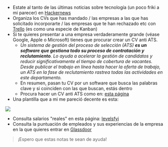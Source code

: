 - Estate al tanto de las últimas noticias sobre tecnología (un poco friki a mi parecer) en [Hackernews](https://news.ycombinator.com/)
- Organiza los CVs que has mandado / las empresas a las que has solicitado incorporarte / las empresas que te han rechazado etc con [Trello](https://trello.com/es) (es como una especie de Kanban)
- Si te quieres presentar a una empresa verdaderamente grande (véase Google, Apple o Microsoft) tienes que procurar crear un CV anti ATS.
	- *Un sistema de gestión del proceso de selección (ATS) **es un software que gestiona todo su proceso de contratación y reclutamiento**. Lo ayuda a acelerar la gestión de candidatos y reducir significativamente el tiempo de cobertura de vacantes. Desde publicar el trabajo en línea hasta hacer la oferta de trabajo, un ATS en la fase de reclutamiento rastrea todas las actividades en este departamento.*
	- En resumen, pasan tu CV por un software que busca las palabras clave y si coinciden con las que buscan, estás dentro
	- Procura hacer un CV anti ATS como en: [esta página](https://www.visualcv.com/es/plantillas-de-cv/ats/)
- Una plantilla que a mi me pareció decente es esta:

![](Pasted%20image%2020240314150726.png)

- Consulta salarios "reales" en esta página: [levelsfyi](https://www.levels.fyi/?compare=Google,Facebook,Microsoft&track=Software%20Engineer)
- Consulta la puntuación de empleados y sus experiencias de la empresa en la que quieres entrar en [Glassdoor](https://www.glassdoor.es/index.htm)

> ¡Espero que estas notas te sean de ayuda!


